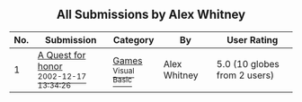 ﻿<div align="center">

## All Submissions by Alex Whitney

</div>

No.  | Submission | Category | By   | User Rating
---- | ---------- | -------- | ---- | -----------
1 | [A Quest for honor<br /><sup>2002-12-17 13:34:26</sup>](https://github.com/Planet-Source-Code/alex-whitney-a-quest-for-honor__1-41659) | [Games<br /><sup>Visual Basic</sup>](../ByCategory/games__1-38.md) | Alex Whitney | 5.0 (10 globes from 2 users)
